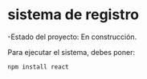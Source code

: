 <h1> sistema de registro</h1>

-Estado del proyecto: En construcción.

Para ejecutar el sistema, debes poner:

```npm install react```
